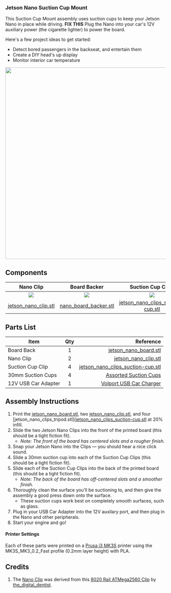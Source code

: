### Jetson Nano Suction Cup Mount
This Suction Cup Mount assembly uses suction cups to keep your Jetson Nano in place while driving. 
**FIX THIS**
Plug the Nano into your car's 12V auxiliary power (the cigarette lighter) to power the board.

Here's a few project ideas to get started:
- Detect bored passengers in the backseat, and entertain them
- Create a DIY head's up display
- Monitor interior car temperature


<img src="" width="600">

## Components

| Nano Clip | Board Backer | Suction Cup Clips |
| :---: | :---: | :---: |
| ![](https://github.com/madelinegannon/jetson-nano-builds/blob/master/images/jetson_nano_clip_dimensions.png) | ![](https://github.com/madelinegannon/jetson-nano-builds/blob/master/images/jetson_nano_board_backer_dimensions.png) | ![](https://github.com/madelinegannon/jetson-nano-builds/blob/master/images/jetson_nano_clip_suction-cup.png) |
| [jetson_nano_clip.stl](https://github.com/madelinegannon/jetson-nano-builds/blob/master/suction-cup-mount/jetson_nano_clip.stl) | [nano_board_backer.stl](https://github.com/madelinegannon/jetson-nano-builds/blob/master/suction-cup-mount/jetson_nano_board.stl) | [jetson_nano_clips_suction-cup.stl](https://github.com/madelinegannon/jetson-nano-builds/blob/master/suction-cup-mount/jetson_nano_clip_suction-cup.stl) |


## Parts List

| Item        | Qty           | Reference  |
| ------------- |:-------------:| -----:|
| Board Back | 1 | [jetson_nano_board.stl](https://github.com/madelinegannon/jetson-nano-builds/blob/master/suction-cup-mount/jetson_nano_board.stl) |
| Nano Clip  | 2 | [jetson_nano_clip.stl](https://github.com/madelinegannon/jetson-nano-builds/blob/master/suction-cup-mount/jetson_nano_clip.stl) |
| Suction Cup Clip | 4 | [jetson_nano_clips_suction-cup.stl](https://github.com/madelinegannon/jetson-nano-builds/blob/master/suction-cup-mount/jetson_nano_clip_suction-cup.stl) |
| 30mm Suction Cups | 4 | [Assorted Suction Cups](https://www.amazon.com/gp/product/B07H6CTWL4/) |
| 12V USB Car Adapter | 1 | [Volport USB Car Charger](https://www.amazon.com/Charger-Volport-Adapter-Charging-Android/dp/B07JYWP8JT) |

## Assembly Instructions

1. Print the [jetson_nano_board.stl](https://github.com/madelinegannon/jetson-nano-builds/blob/master/suction-cup-mount/jetson_nano_board.stl), two [jetson_nano_clip.stl](https://github.com/madelinegannon/jetson-nano-builds/blob/master/suction-cup-mount/jetson_nano_clip.stl), and four [jetson_nano_clips_tripod.stl]([jetson_nano_clips_suction-cup.stl](https://github.com/madelinegannon/jetson-nano-builds/blob/master/suction-cup-mount/jetson_nano_clip_suction-cup.stl) at 20% infill.
2. Slide the two Jetson Nano Clips into the front of the printed board (this should be a tight fiction fit). 
    - _Note: The front of the board has centered slots and a rougher finish._
3. Snap your Jetson Nano into the Clips — you should hear a nice click sound.
4. Slide a 30mm suction cup into each of the Suction Cup Clips (this should be a tight fiction fit). 
5. Slide each of the Suction Cup Clips into the back of the printed board (this should be a tight fiction fit). 
    - _Note: The back of the board has off-centered slots and a smoother finish._
6. Thoroughly clean the surface you'll be suctioning to, and then give the assembly a good press down onto the surface.
   - These suction cups work best on completely smooth surfaces, such as glass. 
7. Plug in your USB Car Adapter into the 12V auxilary port, and then plug in the Nano and other peripherals.
8. Start your engine and go!

#### Printer Settings
Each of these parts were printed on a [Prusa i3 MK3S](https://www.prusa3d.com/original-prusa-i3-mk3/) printer using the MK3S_MK3_0.2_Fast profile (0.2mm layer height) with PLA. 

## Credits
1. The [Nano Clip](https://github.com/madelinegannon/jetson-nano-builds/blob/master/garden-utility/jetson_nano_clip.stl) was derived from this [8020 Rail ATMega2560 Clip](https://www.thingiverse.com/thing:155130) by [the_digital_dentist](https://www.thingiverse.com/the_digital_dentist/about).
